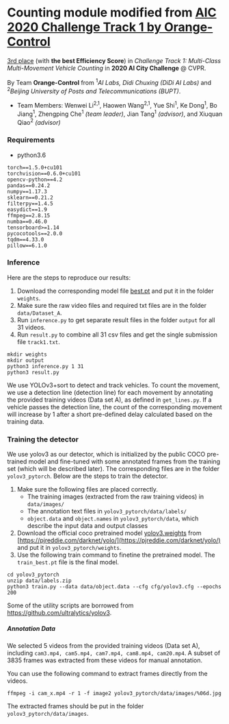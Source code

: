 # Counting module modified from [AIC 2020 Challenge Track 1 by Orange-Control](https://github.com/liwenwei123/AIC_2020_Challenge_Track-1)

[3rd place](https://www.aicitychallenge.org/challenge-winners-2020/) (with **the best Efficiency Score**) in _Challenge Track 1: Multi-Class Multi-Movement Vehicle Counting_ in **2020 AI City Challenge** @ CVPR.

By Team **Orange-Control** from <sup>1</sup>_AI Labs, Didi Chuxing (DiDi AI Labs)_ and <sup>2</sup>_Beijing University of Posts and Telecommunications (BUPT)_.

- Team Members: Wenwei Li<sup>2,1</sup>, Haowen Wang<sup>2,1</sup>, Yue Shi<sup>1</sup>, Ke Dong<sup>1</sup>, Bo Jiang<sup>1</sup>, Zhengping Che<sup>1</sup> _(team leader)_, Jian Tang<sup>1</sup> _(advisor)_, and Xiuquan Qiao<sup>2</sup> _(advisor)_

### Requirements

- python3.6

```
torch==1.5.0+cu101
torchvision==0.6.0+cu101
opencv-python==4.2
pandas==0.24.2
numpy==1.17.3
sklearn==0.21.2
filterpy==1.4.5
easydict==1.9
ffmpeg==2.8.15
numba==0.46.0
tensorboard>=1.14
pycocotools==2.0.0
tqdm==4.33.0
pillow==6.1.0

```

### Inference

Here are the steps to reproduce our results:

1. Download the corresponding model file [best.pt](https://drive.google.com/open?id=1BaCOU5ABwFMSjbc8frrAIpC6Dp0zTQJz) and put it in the folder `weights`.
2. Make sure the raw video files and required txt files are in the folder `data/Dataset_A`.
3. Run `inference.py` to get separate result files in the folder `output` for all 31 videos.
4. Run `result.py` to combine all 31 csv files and get the single submission file `track1.txt`.

```
mkdir weights
mkdir output
python3 inference.py 1 31
python3 result.py
```

We use YOLOv3+sort to detect and track vehicles. To count the movement, we use a detection line (detection line) for each movement by annotating the provided training videos (Data set A), as defined in `get_lines.py`. If a vehicle passes the detection line, the count of the corresponding movement will increase by 1 after a short pre-defined delay calculated based on the training data.

### Training the detector

We use yolov3 as our detector, which is initialized by the public COCO pre-trained model and fine-tuned with some annotated frames from the training set (which will be described later). The corresponding files are in the folder `yolov3_pytorch`. Below are the steps to train the detector.

1. Make sure the following files are placed correctly.
   - The training images (extracted from the raw training videos) in `data/images/`
   - The annotation text files in `yolov3_pytorch/data/labels/`
   - `object.data` and `object.names` in `yolov3_pytorch/data`, which describe the input data and output classes
2. Download the official coco pretrained model [yolov3.weights](https://pjreddie.com/media/files/yolov3.weights) from [https://pjreddie.com/darknet/yolo/](https://pjreddie.com/darknet/yolo/) and put it in `yolov3_pytorch/weights`.
3. Use the following train command to finetine the pretrained model. The `train_best.pt` file is the final model.

```
cd yolov3_pytorch
unzip data/labels.zip
python3 train.py --data data/object.data --cfg cfg/yolov3.cfg --epochs 200
```

Some of the utility scripts are borrowed from https://github.com/ultralytics/yolov3.

##### Annotation Data

We selected 5 videos from the provided training videos (Data set A), including `cam3.mp4, cam5.mp4, cam7.mp4, cam8.mp4, cam20.mp4`. A subset of 3835 frames was extracted from these videos for manual annotation.

You can use the following command to extract frames directly from the videos.

```
ffmpeg -i cam_x.mp4 -r 1 -f image2 yolov3_pytorch/data/images/%06d.jpg
```

The extracted frames should be put in the folder `yolov3_pytorch/data/images`.
